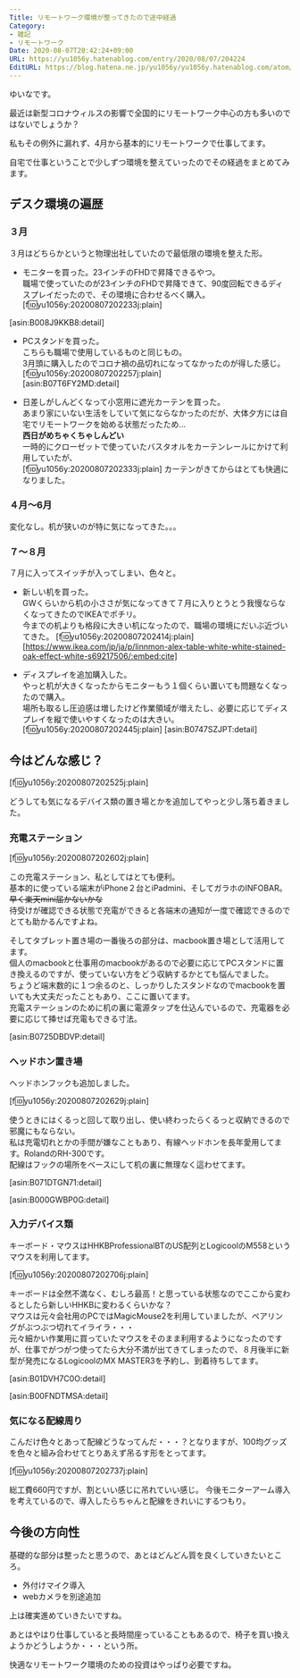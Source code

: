 ```yaml
---
Title: リモートワーク環境が整ってきたので途中経過
Category:
- 雑記
- リモートワーク
Date: 2020-08-07T20:42:24+09:00
URL: https://yu1056y.hatenablog.com/entry/2020/08/07/204224
EditURL: https://blog.hatena.ne.jp/yu1056y/yu1056y.hatenablog.com/atom/entry/26006613611262142
---
```


ゆいなです。

最近は新型コロナウィルスの影響で全国的にリモートワーク中心の方も多いのではないでしょうか？

私もその例外に漏れず、4月から基本的にリモートワークで仕事してます。

自宅で仕事ということで少しずつ環境を整えていったのでその経過をまとめてみます。

## デスク環境の遍歴
### ３月

３月はどちらかというと物理出社していたので最低限の環境を整えた形。

- モニターを買った。23インチのFHDで昇降できるやつ。  
職場で使っていたのが23インチのFHDで昇降できて、90度回転できるディスプレイだったので、その環境に合わせるべく購入。  
[f:id:yu1056y:20200807202233j:plain]


[asin:B008J9KKB8:detail]


- PCスタンドを買った。  
こちらも職場で使用しているものと同じもの。  
3月頭に購入したのでコロナ禍の品切れになってなかったのが得した感じ。  
[f:id:yu1056y:20200807202257j:plain]  
[asin:B07T6FY2MD:detail]

- 日差しがしんどくなって小窓用に遮光カーテンを買った。  
あまり家にいない生活をしていて気にならなかったのだが、大体夕方には自宅でリモートワークを始める状態だったため…  
**西日がめちゃくちゃしんどい**  
一時的にクローゼットで使っていたバスタオルをカーテンレールにかけて利用していたが、  
[f:id:yu1056y:20200807202333j:plain]
カーテンがきてからはとても快適になりました。

### ４月〜6月

変化なし。机が狭いのが特に気になってきた。。。

### ７〜８月

７月に入ってスイッチが入ってしまい、色々と。

- 新しい机を買った。  
GWくらいから机の小ささが気になってきて７月に入りとうとう我慢ならなくなってきたのでIKEAでポチリ。  
今までの机よりも格段に大きい机になったので、職場の環境にだいぶ近づいてきた。
[f:id:yu1056y:20200807202414j:plain]
[https://www.ikea.com/jp/ja/p/linnmon-alex-table-white-white-stained-oak-effect-white-s69217506/:embed:cite]


- ディスプレイを追加購入した。  
やっと机が大きくなったからモニターもう１個くらい置いても問題なくなったので購入。  
場所も取るし圧迫感は増したけど作業領域が増えたし、必要に応じてディスプレイを縦で使いやすくなったのは大きい。  
[f:id:yu1056y:20200807202445j:plain]
[asin:B0747SZJPT:detail]

## 今はどんな感じ？

[f:id:yu1056y:20200807202525j:plain]

どうしても気になるデバイス類の置き場とかを追加してやっと少し落ち着きました。

### 充電ステーション

[f:id:yu1056y:20200807202602j:plain]

この充電ステーション、私としてはとても便利。  
基本的に使っている端末がiPhone２台とiPadmini、そしてガラホのINFOBAR。~~早く楽天mini届かないかな~~  
待受けが確認できる状態で充電ができると各端末の通知が一度で確認できるのでとても助かるんですよね。

そしてタブレット置き場の一番後ろの部分は、macbook置き場として活用してます。  
個人のmacbookと仕事用のmacbookがあるので必要に応じてPCスタンドに置き換えるのですが、使っていない方をどう収納するかとても悩んでました。  
ちょうど端末数的に１つ余るのと、しっかりしたスタンドなのでmacbookを置いても大丈夫だったこともあり、ここに置いてます。  
充電ステーションのために机の裏に電源タップを仕込んでいるので、充電器を必要に応じて挿せば充電もできる寸法。

[asin:B0725DBDVP:detail]

### ヘッドホン置き場

ヘッドホンフックも追加しました。

[f:id:yu1056y:20200807202629j:plain]

使うときにはくるっと回して取り出し、使い終わったらくるっと収納できるので邪魔にもならない。  
私は充電切れとかの手間が嫌なこともあり、有線ヘッドホンを長年愛用してます。RolandのRH-300です。  
配線はフックの場所をベースにして机の裏に無理なく這わせてます。

[asin:B071DTGN71:detail]

[asin:B000GWBP0G:detail]

### 入力デバイス類

キーボード・マウスはHHKBProfessionalBTのUS配列とLogicoolのM558というマウスを利用してます。

[f:id:yu1056y:20200807202706j:plain]

キーボードは全然不満なく、むしろ最高！と思っている状態なのでここから変わるとしたら新しいHHKBに変わるくらいかな？  
マウスは元々会社用のPCではMagicMouse2を利用していましたが、ペアリングがぶつぶつ切れてイライラ・・・  
元々細かい作業用に買っていたマウスをそのまま利用するようになったのですが、仕事でがつがつ使ってたら大分不満が出てきてしまったので、８月後半に新型が発売になるLogicoolのMX MASTER3を予約し、到着待ちしてます。

[asin:B01DVH7C0O:detail]

[asin:B00FNDTMSA:detail]

### 気になる配線周り

こんだけ色々とあって配線どうなってんだ・・・？となりますが、100均グッズを色々と組み合わせてとりあえず吊るす形をとってます。

[f:id:yu1056y:20200807202737j:plain]

総工費660円ですが、割といい感じに吊れていい感じ。
今後モニターアーム導入を考えているので、導入したらちゃんと配線をきれいにするつもり。

## 今後の方向性

基礎的な部分は整ったと思うので、あとはどんどん質を良くしていきたいところ。

- 外付けマイク導入
- webカメラを別途追加

上は確実進めていきたいですね。

あとはやはり仕事していると長時間座っていることもあるので、椅子を買い換えようかどうしようか・・・という所。

快適なリモートワーク環境のための投資はやっぱり必要ですね。
